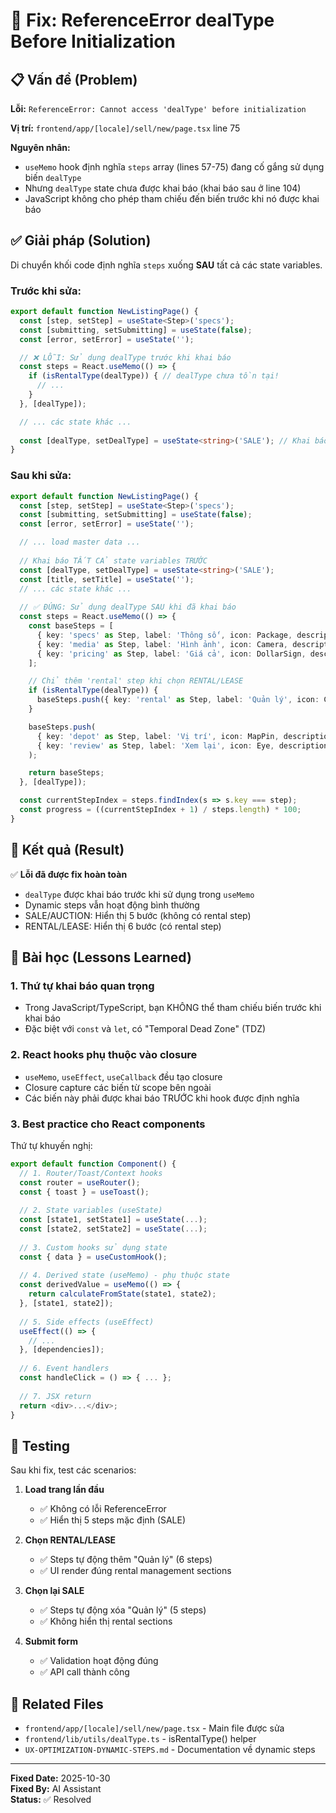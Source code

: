 # 🔧 Fix: ReferenceError dealType Before Initialization

## 📋 Vấn đề (Problem)

**Lỗi:** `ReferenceError: Cannot access 'dealType' before initialization`

**Vị trí:** `frontend/app/[locale]/sell/new/page.tsx` line 75

**Nguyên nhân:** 
- `useMemo` hook định nghĩa `steps` array (lines 57-75) đang cố gắng sử dụng biến `dealType`
- Nhưng `dealType` state chưa được khai báo (khai báo sau ở line 104)
- JavaScript không cho phép tham chiếu đến biến trước khi nó được khai báo

## ✅ Giải pháp (Solution)

Di chuyển khối code định nghĩa `steps` xuống **SAU** tất cả các state variables.

### Trước khi sửa:

```typescript
export default function NewListingPage() {
  const [step, setStep] = useState<Step>('specs');
  const [submitting, setSubmitting] = useState(false);
  const [error, setError] = useState('');

  // ❌ LỖI: Sử dụng dealType trước khi khai báo
  const steps = React.useMemo(() => {
    if (isRentalType(dealType)) { // dealType chưa tồn tại!
      // ...
    }
  }, [dealType]);

  // ... các state khác ...
  
  const [dealType, setDealType] = useState<string>('SALE'); // Khai báo sau!
}
```

### Sau khi sửa:

```typescript
export default function NewListingPage() {
  const [step, setStep] = useState<Step>('specs');
  const [submitting, setSubmitting] = useState(false);
  const [error, setError] = useState('');

  // ... load master data ...
  
  // Khai báo TẤT CẢ state variables TRƯỚC
  const [dealType, setDealType] = useState<string>('SALE');
  const [title, setTitle] = useState('');
  // ... các state khác ...
  
  // ✅ ĐÚNG: Sử dụng dealType SAU khi đã khai báo
  const steps = React.useMemo(() => {
    const baseSteps = [
      { key: 'specs' as Step, label: 'Thông số', icon: Package, description: 'Thông tin cơ bản về container' },
      { key: 'media' as Step, label: 'Hình ảnh', icon: Camera, description: 'Upload ảnh và video' },
      { key: 'pricing' as Step, label: 'Giá cả', icon: DollarSign, description: 'Thiết lập giá bán/thuê' },
    ];

    // Chỉ thêm 'rental' step khi chọn RENTAL/LEASE
    if (isRentalType(dealType)) {
      baseSteps.push({ key: 'rental' as Step, label: 'Quản lý', icon: Container, description: 'Quản lý container cho thuê' });
    }

    baseSteps.push(
      { key: 'depot' as Step, label: 'Vị trí', icon: MapPin, description: 'Chọn depot lưu trữ' },
      { key: 'review' as Step, label: 'Xem lại', icon: Eye, description: 'Kiểm tra thông tin cuối cùng' }
    );

    return baseSteps;
  }, [dealType]);

  const currentStepIndex = steps.findIndex(s => s.key === step);
  const progress = ((currentStepIndex + 1) / steps.length) * 100;
}
```

## 🎯 Kết quả (Result)

✅ **Lỗi đã được fix hoàn toàn**
- `dealType` được khai báo trước khi sử dụng trong `useMemo`
- Dynamic steps vẫn hoạt động bình thường
- SALE/AUCTION: Hiển thị 5 bước (không có rental step)
- RENTAL/LEASE: Hiển thị 6 bước (có rental step)

## 📝 Bài học (Lessons Learned)

### 1. **Thứ tự khai báo quan trọng**
- Trong JavaScript/TypeScript, bạn KHÔNG thể tham chiếu biến trước khi khai báo
- Đặc biệt với `const` và `let`, có "Temporal Dead Zone" (TDZ)

### 2. **React hooks phụ thuộc vào closure**
- `useMemo`, `useEffect`, `useCallback` đều tạo closure
- Closure capture các biến từ scope bên ngoài
- Các biến này phải được khai báo TRƯỚC khi hook được định nghĩa

### 3. **Best practice cho React components**
Thứ tự khuyến nghị:
```typescript
export default function Component() {
  // 1. Router/Toast/Context hooks
  const router = useRouter();
  const { toast } = useToast();
  
  // 2. State variables (useState)
  const [state1, setState1] = useState(...);
  const [state2, setState2] = useState(...);
  
  // 3. Custom hooks sử dụng state
  const { data } = useCustomHook();
  
  // 4. Derived state (useMemo) - phụ thuộc state
  const derivedValue = useMemo(() => {
    return calculateFromState(state1, state2);
  }, [state1, state2]);
  
  // 5. Side effects (useEffect)
  useEffect(() => {
    // ...
  }, [dependencies]);
  
  // 6. Event handlers
  const handleClick = () => { ... };
  
  // 7. JSX return
  return <div>...</div>;
}
```

## 🧪 Testing

Sau khi fix, test các scenarios:

1. **Load trang lần đầu**
   - ✅ Không có lỗi ReferenceError
   - ✅ Hiển thị 5 steps mặc định (SALE)

2. **Chọn RENTAL/LEASE**
   - ✅ Steps tự động thêm "Quản lý" (6 steps)
   - ✅ UI render đúng rental management sections

3. **Chọn lại SALE**
   - ✅ Steps tự động xóa "Quản lý" (5 steps)
   - ✅ Không hiển thị rental sections

4. **Submit form**
   - ✅ Validation hoạt động đúng
   - ✅ API call thành công

## 📌 Related Files

- `frontend/app/[locale]/sell/new/page.tsx` - Main file được sửa
- `frontend/lib/utils/dealType.ts` - isRentalType() helper
- `UX-OPTIMIZATION-DYNAMIC-STEPS.md` - Documentation về dynamic steps

---

**Fixed Date:** 2025-10-30  
**Fixed By:** AI Assistant  
**Status:** ✅ Resolved
